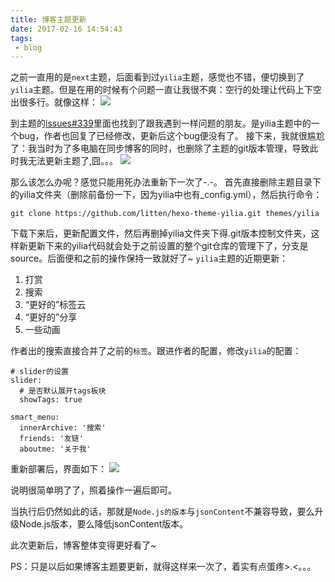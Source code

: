 ```yaml
---
title: 博客主题更新
date: 2017-02-16 14:54:43
tags:
 - blog
---
```

之前一直用的是``next``主题，后面看到过``yilia``主题，感觉也不错，便切换到了``yilia``主题。但是在用的时候有个问题一直让我很不爽：空行的处理让代码上下空出很多行。就像这样：
![](http://7xryow.com1.z0.glb.clouddn.com/2017/02/984899F5-CB20-4A44-B7EF-5F311A4E2B48.png)

<!-- more -->

到主题的[issues#339](https://github.com/litten/hexo-theme-yilia/issues/339)里面也找到了跟我遇到一样问题的朋友。是yilia主题中的一个bug，作者也回复了已经修改，更新后这个bug便没有了。
接下来，我就很尴尬了：我当时为了多电脑在同步博客的同时，也删除了主题的git版本管理，导致此时我无法更新主题了,囧。。。
![](http://7xryow.com1.z0.glb.clouddn.com/2017/02/34F818B7-2D4E-4C08-A171-E02D8AE51DEB.png)

那么该怎么办呢？感觉只能用死办法重新下一次了-.-。
首先直接删除主题目录下的yilia文件夹（删除前备份一下，因为yilia中也有_config.yml），然后执行命令：
```
git clone https://github.com/litten/hexo-theme-yilia.git themes/yilia
```
下载下来后，更新配置文件，然后再删掉yilia文件夹下得.git版本控制文件夹，这样新更新下来的yilia代码就会处于之前设置的整个git仓库的管理下了，分支是source。后面便和之前的操作保持一致就好了~
``yilia``主题的近期更新：
1. 打赏
2. 搜索
3. “更好的”标签云
4. “更好的”分享
5. 一些动画

作者出的搜索直接合并了之前的``标签``。跟进作者的配置，修改``yilia``的配置：
```
# slider的设置
slider:
  # 是否默认展开tags板块
  showTags: true

smart_menu:
  innerArchive: '搜索'
  friends: '友链'
  aboutme: '关于我'
```
重新部署后，界面如下：
![](http://7xryow.com1.z0.glb.clouddn.com/2017/02/3.png)

说明很简单明了了，照着操作一遍后即可。

当执行后仍然如此的话，那就是``Node.js的版本``与``jsonContent``不兼容导致，要么升级Node.js版本，要么降低jsonContent版本。

此次更新后，博客整体变得更好看了~

PS：只是以后如果博客主题要更新，就得这样来一次了，着实有点蛋疼>.<。。。
